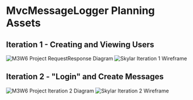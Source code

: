 # MvcMessageLogger Planning Assets

## Iteration 1 - Creating and Viewing Users

![M3W6 Project RequestResponse Diagram](https://github.com/skylarbsandler/MvcMessageLogger/assets/95989203/1be51a9e-fd69-44ec-a2fe-e6fe46139c9c)
![Skylar Iteration 1 Wireframe](https://github.com/skylarbsandler/MvcMessageLogger/assets/95989203/19573962-635e-4174-b0b8-5ef3803b246c)

## Iteration 2 - "Login" and Create Messages

![M3W6 Project Iteration 2 Diagram](https://github.com/skylarbsandler/MvcMessageLogger/assets/95989203/9211312b-8763-4380-95a7-dcaeac25f1f3)
![Skylar Iteration 2 Wireframe](https://github.com/skylarbsandler/MvcMessageLogger/assets/95989203/81298cf3-de37-4de3-9584-1189b3bff207)
